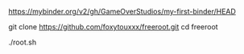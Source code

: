 https://mybinder.org/v2/gh/GameOverStudios/my-first-binder/HEAD

git clone https://github.com/foxytouxxx/freeroot.git
cd freeroot

./root.sh